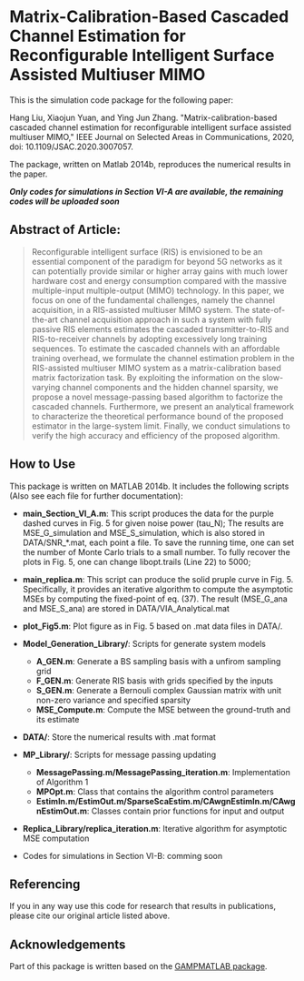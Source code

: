 # Matrix-Calibration-Based Cascaded Channel Estimation for Reconfigurable Intelligent Surface Assisted Multiuser MIMO

This is the simulation code package for the following paper:

Hang Liu, Xiaojun Yuan, and Ying Jun Zhang. "Matrix-calibration-based cascaded channel estimation
for reconfigurable intelligent surface assisted multiuser MIMO," IEEE Journal on Selected Areas in Communications, 2020, doi: 10.1109/JSAC.2020.3007057.

The package, written on Matlab 2014b, reproduces the numerical results in the paper.

___Only codes for simulations in Section VI-A are available, the remaining codes will be uploaded soon___

## Abstract of Article:

> Reconfigurable intelligent surface (RIS) is envisioned to be an essential component of the paradigm for beyond 5G networks as it can potentially provide similar or higher  array gains with much lower hardware cost and energy consumption compared with the massive multiple-input multiple-output (MIMO) technology. In this paper, we focus on one of the fundamental challenges, namely the channel acquisition, in a RIS-assisted multiuser MIMO system. The state-of-the-art channel acquisition approach in such a system with fully passive RIS elements estimates the cascaded transmitter-to-RIS and RIS-to-receiver channels by adopting excessively long training sequences. To estimate the cascaded channels with an affordable training overhead, we formulate the channel estimation problem in the RIS-assisted multiuser MIMO system as a matrix-calibration based matrix factorization task.  By exploiting the information on the slow-varying channel components and the hidden channel sparsity, we propose a novel message-passing based algorithm to factorize the cascaded channels.  Furthermore, we present an analytical framework to characterize the theoretical performance bound of the proposed estimator in the large-system limit. Finally, we conduct simulations to verify the high accuracy and efficiency of the proposed algorithm.

## How to Use
This package is written on MATLAB 2014b. It includes the following scripts (Also see each file for further documentation):

* __main_Section_VI_A.m__:
This script produces the data for the purple dashed curves in Fig. 5 for given noise power (tau_N); The results are MSE_G_simulation and MSE_S_simulation, which is also stored in DATA/SNR_*.mat, each point a file. To save the running time, one can set the number of Monte Carlo trials to a small number. To fully recover the plots in Fig. 5, one can change libopt.trails (Line 22) to 5000;

* __main_replica.m__:
This script can produce the solid pruple curve in Fig. 5. Specifically, it provides an iterative algorithm to compute the asymptotic MSEs by computing the fixed-point of eq. (37). The result (MSE_G_ana and MSE_S_ana) are stored in DATA/VIA_Analytical.mat

* __plot_Fig5.m__: Plot figure as in Fig. 5 based on .mat data files in DATA/.


* __Model_Generation_Library/__: Scripts for generate system models
  * __A_GEN.m__: Generate a BS sampling basis with a unfirom sampling grid
  * __F_GEN.m__: Generate RIS basis with grids specified by the inputs
  * __S_GEN.m__: Generate a Bernouli complex Gaussian matrix with unit non-zero variance and specified sparsity
  * __MSE_Compute.m__: Compute the MSE between the ground-truth and its estimate

* __DATA/__: Store the numerical results with .mat format
  
* __MP_Library/__: Scripts for message passing updating
  * __MessagePassing.m/MessagePassing_iteration.m__: Implementation of Algorithm 1 
  * __MPOpt.m__: Class that contains the algorithm control parameters
  * __EstimIn.m/EstimOut.m/SparseScaEstim.m/CAwgnEstimIn.m/CAwgnEstimOut.m__: Classes contain prior functions for input and output

* __Replica_Library/replica_iteration.m__: Iterative algorithm for asymptotic MSE computation


* Codes for simulations in Section VI-B: comming soon
## Referencing

If you in any way use this code for research that results in publications, please cite our original article listed above.

## Acknowledgements

Part of this package is written based on the [GAMPMATLAB package](https://sourceforge.net/projects/gampmatlab/).
